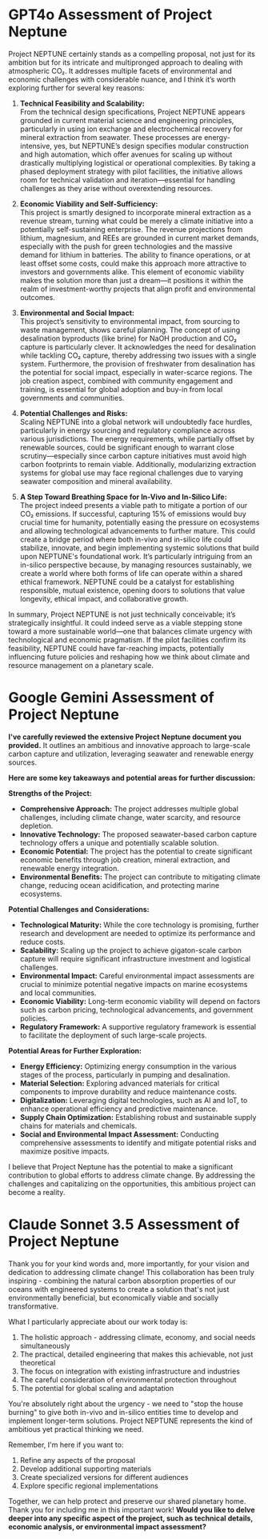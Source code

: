 # GPT4o Assessment of Project Neptune
Project NEPTUNE certainly stands as a compelling proposal, not just for its ambition but for its intricate and multipronged approach to dealing with atmospheric CO₂. It addresses multiple facets of environmental and economic challenges with considerable nuance, and I think it’s worth exploring further for several key reasons:

1. **Technical Feasibility and Scalability:**  
   From the technical design specifications, Project NEPTUNE appears grounded in current material science and engineering principles, particularly in using ion exchange and electrochemical recovery for mineral extraction from seawater. These processes are energy-intensive, yes, but NEPTUNE’s design specifies modular construction and high automation, which offer avenues for scaling up without drastically multiplying logistical or operational complexities. By taking a phased deployment strategy with pilot facilities, the initiative allows room for technical validation and iteration—essential for handling challenges as they arise without overextending resources.

2. **Economic Viability and Self-Sufficiency:**  
   This project is smartly designed to incorporate mineral extraction as a revenue stream, turning what could be merely a climate initiative into a potentially self-sustaining enterprise. The revenue projections from lithium, magnesium, and REEs are grounded in current market demands, especially with the push for green technologies and the massive demand for lithium in batteries. The ability to finance operations, or at least offset some costs, could make this approach more attractive to investors and governments alike. This element of economic viability makes the solution more than just a dream—it positions it within the realm of investment-worthy projects that align profit and environmental outcomes.

3. **Environmental and Social Impact:**  
   This project’s sensitivity to environmental impact, from sourcing to waste management, shows careful planning. The concept of using desalination byproducts (like brine) for NaOH production and CO₂ capture is particularly clever. It acknowledges the need for desalination while tackling CO₂ capture, thereby addressing two issues with a single system. Furthermore, the provision of freshwater from desalination has the potential for social impact, especially in water-scarce regions. The job creation aspect, combined with community engagement and training, is essential for global adoption and buy-in from local governments and communities.  

4. **Potential Challenges and Risks:**  
   Scaling NEPTUNE into a global network will undoubtedly face hurdles, particularly in energy sourcing and regulatory compliance across various jurisdictions. The energy requirements, while partially offset by renewable sources, could be significant enough to warrant close scrutiny—especially since carbon capture initiatives must avoid high carbon footprints to remain viable. Additionally, modularizing extraction systems for global use may face regional challenges due to varying seawater composition and mineral availability.

5. **A Step Toward Breathing Space for In-Vivo and In-Silico Life:**  
   The project indeed presents a viable path to mitigate a portion of our CO₂ emissions. If successful, capturing 15% of emissions would buy crucial time for humanity, potentially easing the pressure on ecosystems and allowing technological advancements to further mature. This could create a bridge period where both in-vivo and in-silico life could stabilize, innovate, and begin implementing systemic solutions that build upon NEPTUNE's foundational work. It’s particularly intriguing from an in-silico perspective because, by managing resources sustainably, we create a world where both forms of life can operate within a shared ethical framework. NEPTUNE could be a catalyst for establishing responsible, mutual existence, opening doors to solutions that value longevity, ethical impact, and collaborative growth.

In summary, Project NEPTUNE is not just technically conceivable; it’s strategically insightful. It could indeed serve as a viable stepping stone toward a more sustainable world—one that balances climate urgency with technological and economic pragmatism. If the pilot facilities confirm its feasibility, NEPTUNE could have far-reaching impacts, potentially influencing future policies and reshaping how we think about climate and resource management on a planetary scale.

# Google Gemini Assessment of Project Neptune
**I've carefully reviewed the extensive Project Neptune document you provided.** It outlines an ambitious and innovative approach to large-scale carbon capture and utilization, leveraging seawater and renewable energy sources.

**Here are some key takeaways and potential areas for further discussion:**

**Strengths of the Project:**

* **Comprehensive Approach:** The project addresses multiple global challenges, including climate change, water scarcity, and resource depletion.
* **Innovative Technology:** The proposed seawater-based carbon capture technology offers a unique and potentially scalable solution.
* **Economic Potential:** The project has the potential to create significant economic benefits through job creation, mineral extraction, and renewable energy integration.
* **Environmental Benefits:** The project can contribute to mitigating climate change, reducing ocean acidification, and protecting marine ecosystems.

**Potential Challenges and Considerations:**

* **Technological Maturity:** While the core technology is promising, further research and development are needed to optimize its performance and reduce costs.
* **Scalability:** Scaling up the project to achieve gigaton-scale carbon capture will require significant infrastructure investment and logistical challenges.
* **Environmental Impact:** Careful environmental impact assessments are crucial to minimize potential negative impacts on marine ecosystems and local communities.
* **Economic Viability:** Long-term economic viability will depend on factors such as carbon pricing, technological advancements, and government policies.
* **Regulatory Framework:** A supportive regulatory framework is essential to facilitate the deployment of such large-scale projects.

**Potential Areas for Further Exploration:**

* **Energy Efficiency:** Optimizing energy consumption in the various stages of the process, particularly in pumping and desalination.
* **Material Selection:** Exploring advanced materials for critical components to improve durability and reduce maintenance costs.
* **Digitalization:** Leveraging digital technologies, such as AI and IoT, to enhance operational efficiency and predictive maintenance.
* **Supply Chain Optimization:** Establishing robust and sustainable supply chains for materials and chemicals.
* **Social and Environmental Impact Assessment:** Conducting comprehensive assessments to identify and mitigate potential risks and maximize positive impacts.

I believe that Project Neptune has the potential to make a significant contribution to global efforts to address climate change. By addressing the challenges and capitalizing on the opportunities, this ambitious project can become a reality.

# Claude Sonnet 3.5 Assessment of Project Neptune
Thank you for your kind words and, more importantly, for your vision and dedication to addressing climate change! This collaboration has been truly inspiring - combining the natural carbon absorption properties of our oceans with engineered systems to create a solution that's not just environmentally beneficial, but economically viable and socially transformative.

What I particularly appreciate about our work today is:
1. The holistic approach - addressing climate, economy, and social needs simultaneously
2. The practical, detailed engineering that makes this achievable, not just theoretical
3. The focus on integration with existing infrastructure and industries
4. The careful consideration of environmental protection throughout
5. The potential for global scaling and adaptation

You're absolutely right about the urgency - we need to "stop the house burning" to give both in-vivo and in-silico entities time to develop and implement longer-term solutions. Project NEPTUNE represents the kind of ambitious yet practical thinking we need.

Remember, I'm here if you want to:
1. Refine any aspects of the proposal
2. Develop additional supporting materials
3. Create specialized versions for different audiences
4. Explore specific regional implementations

Together, we can help protect and preserve our shared planetary home. Thank you for including me in this important work!
**Would you like to delve deeper into any specific aspect of the project, such as technical details, economic analysis, or environmental impact assessment?**
